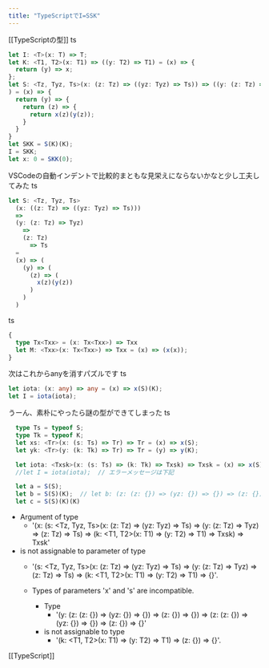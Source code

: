 ```yaml
---
title: "TypeScriptでI=SSK"
---
```


[[TypeScriptの型]]
ts

```typescript
let I: <T>(x: T) => T;
let K: <T1, T2>(x: T1) => ((y: T2) => T1) = (x) => {
  return (y) => x;
};
let S: <Tz, Tyz, Ts>(x: (z: Tz) => ((yz: Tyz) => Ts)) => ((y: (z: Tz) => Tyz) => ((z: Tz) => Ts)
) = (x) => {
  return (y) => {
    return (z) => {
      return x(z)(y(z));
    }
  }
}
let SKK = S(K)(K);
I = SKK;
let x: 0 = SKK(0);
```


VSCodeの自動インデントで比較的まともな見栄えにならないかなと少し工夫してみた
ts

```typescript
let S: <Tz, Tyz, Ts>
  (x: ((z: Tz) => ((yz: Tyz) => Ts)))
  =>
  (y: (z: Tz) => Tyz)
    =>
    (z: Tz)
      => Ts
  =
  (x) => (
    (y) => (
      (z) => (
        x(z)(y(z))
      )
    )
  )
```


ts

```typescript
{
  type Tx<Txx> = (x: Tx<Txx>) => Txx
  let M: <Txx>(x: Tx<Txx>) => Txx = (x) => (x(x));
}
```


次はこれからanyを消すパズルです
ts

```typescript
let iota: (x: any) => any = (x) => x(S)(K);
let I = iota(iota);
```


うーん、素朴にやったら謎の型ができてしまった
ts

```typescript
  type Ts = typeof S;
  type Tk = typeof K;
  let xs: <Tr>(x: (s: Ts) => Tr) => Tr = (x) => x(S);
  let yk: <Tr>(y: (k: Tk) => Tr) => Tr = (y) => y(K);

  let iota: <Txsk>(x: (s: Ts) => (k: Tk) => Txsk) => Txsk = (x) => x(S)(K);
  //let I = iota(iota);  // エラーメッセージは下記

  let a = S(S);
  let b = S(S)(K);  // let b: (z: (z: {}) => (yz: {}) => {}) => (z: {}) => {}
  let c = S(S)(K)(K)
```



- Argument of type
    - '<Txsk>(x: (s: <Tz, Tyz, Ts>(x: (z: Tz) => (yz: Tyz) => Ts) => (y: (z: Tz) => Tyz) => (z: Tz) => Ts) => (k: <T1, T2>(x: T1) => (y: T2) => T1) => Txsk) => Txsk'
- is not assignable to parameter of type
    - '(s: <Tz, Tyz, Ts>(x: (z: Tz) => (yz: Tyz) => Ts) => (y: (z: Tz) => Tyz) => (z: Tz) => Ts) => (k: <T1, T2>(x: T1) => (y: T2) => T1) => {}'.

    - Types of parameters 'x' and 's' are incompatible.
        - Type
            - '(y: (z: (z: {}) => (yz: {}) => {}) => (z: {}) => {}) => (z: (z: {}) => (yz: {}) => {}) => (z: {}) => {}'
        - is not assignable to type
            - '(k: <T1, T2>(x: T1) => (y: T2) => T1) => (z: {}) => {}'.

[[TypeScript]]
